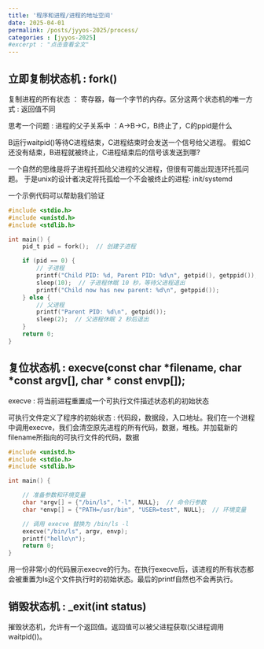 ```yaml
---
title: '程序和进程/进程的地址空间'
date: 2025-04-01
permalink: /posts/jyyos-2025/process/
categories : [jyyos-2025]
#excerpt : "点击查看全文"
---
```


立即复制状态机 : fork()
------
复制进程的所有状态 ： 寄存器，每一个字节的内存。区分这两个状态机的唯一方式 : 返回值不同

思考一个问题 : 
进程的父子关系中 ：A->B->C，B终止了，C的ppid是什么

B运行waitpid()等待C进程结束，C进程结束时会发送一个信号给父进程。
假如C还没有结束，B进程就被终止，C进程结束后的信号该发送到哪?

一个自然的思维是将子进程托孤给父进程的父进程，但很有可能出现连环托孤问题。
于是unix的设计者决定将托孤给一个不会被终止的进程: init/systemd

一个示例代码可以帮助我们验证
```c
#include <stdio.h>
#include <unistd.h>
#include <stdlib.h>

int main() {
    pid_t pid = fork();  // 创建子进程

    if (pid == 0) {
        // 子进程
        printf("Child PID: %d, Parent PID: %d\n", getpid(), getppid());
        sleep(10);  // 子进程休眠 10 秒，等待父进程退出
        printf("Child now has new parent: %d\n", getppid());
    } else {
        // 父进程
        printf("Parent PID: %d\n", getpid());
        sleep(2);  // 父进程休眠 2 秒后退出
    }
    return 0;
}
```

复位状态机 : execve(const char *filename, char *const argv[], char * const envp[]);
------
execve : 将当前进程重置成一个可执行文件描述状态机的初始状态

可执行文件定义了程序的初始状态 : 代码段，数据段，入口地址。我们在一个进程中调用execve，我们会清空原先进程的所有代码，数据，堆栈。并加载新的filename所指向的可执行文件的代码，数据

```c
#include <unistd.h>
#include <stdio.h>
#include <stdlib.h>

int main() {

    // 准备参数和环境变量
    char *argv[] = {"/bin/ls", "-l", NULL};  // 命令行参数
    char *envp[] = {"PATH=/usr/bin", "USER=test", NULL};  // 环境变量

    // 调用 execve 替换为 /bin/ls -l
    execve("/bin/ls", argv, envp);
    printf("hello\n"); 
    return 0;
}
```

用一份非常小的代码展示execve的行为。在执行execve后，该进程的所有状态都会被重置为ls这个文件执行时的初始状态。最后的printf自然也不会再执行。

销毁状态机 : _exit(int status)
------
摧毁状态机，允许有一个返回值。返回值可以被父进程获取(父进程调用waitpid())。